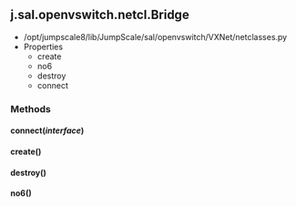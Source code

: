 <!-- toc -->
## j.sal.openvswitch.netcl.Bridge

- /opt/jumpscale8/lib/JumpScale/sal/openvswitch/VXNet/netclasses.py
- Properties
    - create
    - no6
    - destroy
    - connect

### Methods

#### connect(*interface*) 

#### create() 

#### destroy() 

#### no6() 

